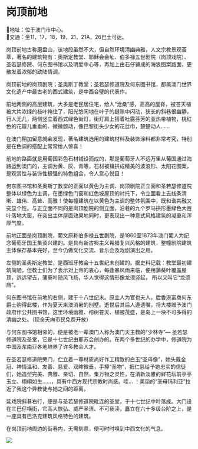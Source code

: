 # 岗顶前地  
📍地址：位于澳门市中心。  
🚌交通：坐11，17，18，19，21，21A，26巴士可达。  

岗顶前地古称磨盘山，该地段虽然不大，但自然环境清幽典雅，人文宗教景观荟萃，著名的建筑物有：奥斯定教堂、耶稣会会址、伯多禄五世剧院（岗顶戏院）、圣若瑟修院、何东图书馆以及明爱中心等，再加上由石仔铺成的海浪图案路面，更散发着浓郁的欧陆情调。  

岗顶前地的岗顶剧院；圣奥斯丁教堂；圣若瑟修道院及何东图书馆，都属澳门世界文化遗产中最古老的西式建筑，是中西合璧的代表作。  

前地两侧的高层建筑，大多是老民居住宅，给人“沧桑”感，高高的屋脊，被苍天植被大片浓绿的枝叶掩住了，阳光悠闲地在叶子的缝隙中闪动，狭长的斜巷很幽静，行人无几，两侧竖立着西式绿色街灯，街灯肩上搭着吐露芬芳的亚热带植物，桃红色的花瓣儿垂垂的、微微颤动，像巴黎街头少女的花丝巾，楚楚动人……  

在澳门稍加留意就会发现，著名建筑选用的建筑材料及装饰涂料都非常考究，特别是在色调的搭配上常常给人惊喜！  

前地的路面就是用葡国彩色石材铺设而成的，那是葡萄牙人不远万里从葡国通过海路运到澳门的，主调为黄、灰、青等，石材被镶拼成精美的波浪形、太阳花图案，是观赏性与装饰性极强的特色组合，令人赏心悦目！  

何东图书馆和圣奥斯丁教堂的正面以黄色为主调、岗顶剧院正立面和圣若瑟修道院整体以绿色为主调，在墨绿色门窗和红色坡屋顶的衬托下，令立面看上去线条清晰、雄伟、高耸、高雅！使每幢建筑在以黄色为主调的整体氛围中，既和谐共融又突显个性。与正立面不同的是岗顶剧院的侧立面，沿巷的九个罗马拱形墨绿色大百叶落地大窗，在突出主体屋面效果地同时，更表现出一种意式风格建筑的凝重和浑厚气度。  

前地正面是岗顶剧院，葡文原称伯多禄五世剧院，是1860至1873年澳门葡人为纪念葡萄牙国王集资兴建的。是具有新古典主义希腊复兴风格的建筑，整幢剧院建筑主体保存基本完好，至今仍做文化交流、音乐会及戏剧演出之用。  

左侧的圣奥斯定教堂，是西班牙教会十五世纪末创建的。据史料记载：教堂最初建筑简陋，但教士们为了表示对上帝的衷心，每逢暴风雨来临，便用蒲葵叶覆盖屋顶，远远望去，蒲葵叶随风飞扬，华人觉得这情形像龙须竖起， 所以又叫它“龙须庙”。  

何东图书馆在前地的右侧，建于十八世纪末。原主人为官也夫人，后香港富商何东爵士购得此楼，作为夏天来澳消暑的别墅。逝世后其后人遵遗嘱，将大楼赠予澳门政府作公共图书馆，这里环境幽雅、榕树苍天、植被茂盛，是岛上一块不可多得的清幽之处。（现全天向市民免费开放）  

与何东图书馆相邻的，便是被老一辈澳门人称为澳门天主教的“少林寺”— 圣若瑟修道院及圣堂，它是十七世纪由耶苏会创办的。在两个多世纪的办学中，修道院为中国及东南亚各地培养了许多教会人才。  

在圣若瑟修道院旁门，伫立着一尊材质尚好作工精致的白玉“圣母像”，她头戴金冠、神情温和、友善、慈爱、双眸微垂，手捧“圣物”，把仁慈给予她忠实的信徒们，她造型完美、典雅、亲切、自然，集万物之灵性，在清新淡雅的鲜花坛前亭亭玉立、栩栩如生……，具有中西方现代宗教时尚感。哇… ！美丽的“圣母玛利亚”拉近了我这个异教徒与她之间的距离。  

延戏院斜巷右行，便是与圣若瑟修道院毗连的圣堂，于十七世纪中叶落成。大门设在三巴仔横街，它高大恢弘、威严圣洁、不可亵渎，矗立在六十多级台阶之上，是一座具有巴洛克建筑风格特色的建筑。  

在岗顶前地周边的街巷内，无需刻意，便可时时嗅到中西文化的气息。  

![](https://raw.gitmirror.com/szqq0512/Pic/main/img/202201212117953.png)  